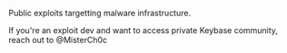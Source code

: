 Public exploits targetting malware infrastructure.

If you're an exploit dev and want to access private Keybase community, reach out to @MisterCh0c